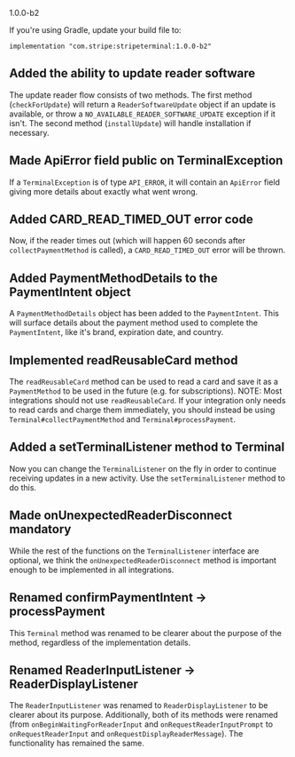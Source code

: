 1.0.0-b2

If you're using Gradle, update your build file to:

```
implementation "com.stripe:stripeterminal:1.0.0-b2"
```

## Added the ability to update reader software
The update reader flow consists of two methods. The first method (`checkForUpdate`) will return a
`ReaderSoftwareUpdate` object if an update is available, or throw a
`NO_AVAILABLE_READER_SOFTWARE_UPDATE` exception if it isn't. The second method (`installUpdate`)
will handle installation if necessary.

## Made ApiError field public on TerminalException
If a `TerminalException` is of type `API_ERROR`, it will contain an `ApiError` field giving more
details about exactly what went wrong.

## Added CARD_READ_TIMED_OUT error code
Now, if the reader times out (which will happen 60 seconds after `collectPaymentMethod` is called),
a `CARD_READ_TIMED_OUT` error will be thrown.

## Added PaymentMethodDetails to the PaymentIntent object
A `PaymentMethodDetails` object has been added to the `PaymentIntent`. This will surface details
about the payment method used to complete the `PaymentIntent`, like it's brand, expiration date,
and country.

## Implemented readReusableCard method
The `readReusableCard` method can be used to read a card and save it as a `PaymentMethod` to be used
in the future (e.g. for subscriptions).
NOTE: Most integrations should not use `readReusableCard`. If your integration only needs to read
cards and charge them immediately, you should instead be using `Terminal#collectPaymentMethod` and
`Terminal#processPayment`.

## Added a setTerminalListener method to Terminal
Now you can change the `TerminalListener` on the fly in order to continue receiving updates in a
new activity. Use the `setTerminalListener` method to do this.

## Made onUnexpectedReaderDisconnect mandatory
While the rest of the functions on the `TerminalListener` interface are optional, we think the
`onUnexpectedReaderDisconnect` method is important enough to be implemented in all integrations.

## Renamed confirmPaymentIntent -> processPayment

This `Terminal` method was renamed to be clearer about the purpose of the method, regardless of the
implementation details.

## Renamed ReaderInputListener -> ReaderDisplayListener

The `ReaderInputListener` was renamed to `ReaderDisplayListener` to be clearer about its purpose.
Additionally, both of its methods were renamed (from `onBeginWaitingForReaderInput` and
`onRequestReaderInputPrompt` to `onRequestReaderInput` and `onRequestDisplayReaderMessage`). The
functionality has remained the same.

